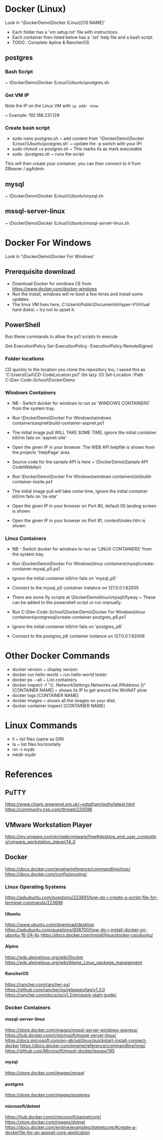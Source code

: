# Docker (Linux)
Look in '\DockerDemo\Docker (Linux)\[OS NAME]'

- Each folder has a 'vm setup.txt' file with instructions
- Each container then listed below has a '.txt' help file and a bash script
- TODO : Complete Apline & RancherOS

## postgres

### Bash Script
~ \DockerDemo\Docker (Linux)\Ubuntu\postgres.sh 

### Get VM IP
Note the IP on the Linux VM with `ip addr show` 

~ Example: 192.168.231.129

### Create bash script

- sudo nano postgres.sh ~ add content from '\DockerDemo\Docker (Linux)\Ubuntu\postgres.sh' ~ update the -p switch with your IPr 
- sudo chmod +x postgres.sh ~ This marks its as mark executable
- sudo ./postgres.sh ~ runs the script

This will then create your container, you can then connect to it from DBeaver / pgAdmin

## mysql
~ \DockerDemo\Docker (Linux)\Ubuntu\mysql.sh

## mssql-server-linux
~ \DockerDemo\Docker (Linux)\Ubuntu\mssql-server-linux.sh

# Docker For Windows
Look in '\DockerDemo\Docker For Windows'

## Prerequisite download
- Download Docker for windows CE from https://www.docker.com/docker-windows
- Run the install, windows will re-boot a few times and install some updates.
- The linux VM lives here, C:\Users\Public\Documents\Hyper-V\Virtual hard disks\  ~ try not to upset it.

## PowerShell
Run these commands to allow the ps1 scripts to execute

Get-ExecutionPolicy
Set-ExecutionPolicy -ExecutionPolicy RemoteSigned

### Folder locations
CD quickly to the location you clone the repository too, I saved this as 'C:\Users\Carl\CD-CodeLocation.ps1' (Im lazy :D)
Set-Location -Path C:\Dev-Code-School\DockerDemo

### Windows Containers
- NB - Switch docker for windows to run as 'WINDOWS CONTAINERS' from the system tray.
- Run \DockerDemo\Docker For Windows\windows containers\aspnet\build-container-aspnet.ps1
- The initial image pull WILL TAKE SOME TIME, ignore the initial container kill/rm fails on 'aspnet-site'
- Open the given IP in your browser. The WEB API helpfile is shown from the projects 'HelpPage' area
- Source code for the sample API is here ~ \DockerDemo\Sample API Code\WebApi\

- Run \DockerDemo\Docker For Windows\windows containers\iis\build-container-iissite.ps1
- The initial image pull will take some time, ignore the initial container kill/rm fails on 'iis-site'
- Open the given IP in your browser on Port 80, default IIS landing screen is shown
- Open the given IP in your browser on Port 81, content\index.htm is shown

### Linux Containers
- NB - Switch docker for windows to run as 'LINUX CONTAINERS' from the system tray.
- Run \DockerDemo\Docker For Windows\linux containers\mysql\create-container-mysql_p5.ps1
- Ignore the initial container kill/rm fails on 'mysql_p5'
- Connect to the mysql_p5 container instance on 127.0.0.1:62005
- There are some fly scripts at \DockerDemo\linux\mysql\flyway ~ These can be added to the powershell script or run manually.

- Run C:\Dev-Code-School\DockerDemo\Docker For Windows\linux containers\postgresql\create-container-postgres_p6.ps1
- Ignore the initial container kill/rm fails on 'postgres_p6'
- Connect to the postgres_p6 container instance on 127.0.0.1:62006

# Other Docker Commands
- docker version                 ~ display version
- docker run hello-world         ~ run hello-world tester
- docker ps --all                ~ List containers
- docker inspect -f "{{ .NetworkSettings.Networks.nat.IPAddress }}" [CONTAINER NAME] ~ shows its IP to get around the WinNAT plow
- docker logs [CONTAINER NAME]
- docker images                  ~ shows all the images on your disk.
- docker container inspect [CONTAINER NAME]

# Linux Commands
- ll ~ list files (same as DIR)
- la ~ list files horizontally
- rm -r mydir
- mkdir mydir

# References

## PuTTY
https://www.chiark.greenend.org.uk/~sgtatham/putty/latest.html
https://community.nxp.com/thread/220596

## VMware Workstation Player 
https://my.vmware.com/en/web/vmware/free#desktop_end_user_computing/vmware_workstation_player/14_0

## Docker
https://docs.docker.com/engine/reference/commandline/logs/
https://docs.docker.com/config/pruning/

### Linux Operating Systems
https://askubuntu.com/questions/223691/how-do-i-create-a-script-file-for-terminal-commands/223698

#### Ubuntu
https://www.ubuntu.com/download/desktop
https://askubuntu.com/questions/938700/how-do-i-install-docker-on-ubuntu-16-04-lts
https://docs.docker.com/install/linux/docker-ce/ubuntu/

#### Alpine
https://wiki.alpinelinux.org/wiki/Docker
https://wiki.alpinelinux.org/wiki/Alpine_Linux_package_management

#### RancherOS
https://rancher.com/rancher-os/
https://github.com/rancher/os/releases/tag/v1.3.0
https://rancher.com/docs/os/v1.2/en/quick-start-guide/

### Docker Containers

#### mssql-server-linux
https://store.docker.com/images/mssql-server-windows-express/
https://hub.docker.com/r/microsoft/mssql-server-linux/
https://docs.microsoft.com/en-gb/sql/linux/quickstart-install-connect-docker
https://docs.docker.com/engine/reference/commandline/logs/
https://github.com/Microsoft/mssql-docker/issues/195

#### mysql
https://store.docker.com/images/mysql

#### postgres
https://store.docker.com/images/postgres

#### microsoft/dotnet
https://hub.docker.com/r/microsoft/aspnetcore/
https://store.docker.com/images/dotnet
https://docs.docker.com/engine/examples/dotnetcore/#create-a-dockerfile-for-an-aspnet-core-application
